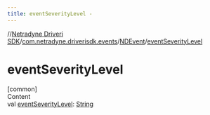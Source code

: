 ```yaml
---
title: eventSeverityLevel -
---
```

//[Netradyne Driveri SDK](../../index.md)/[com.netradyne.driverisdk.events](../index.md)/[NDEvent](index.md)/[eventSeverityLevel](event-severity-level.md)



# eventSeverityLevel  
[common]  
Content  
val [eventSeverityLevel](event-severity-level.md): [String](https://kotlinlang.org/api/latest/jvm/stdlib/kotlin/-string/index.html)  



